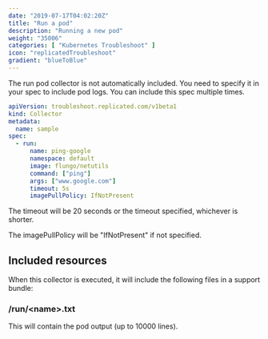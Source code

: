 ```yaml
---
date: "2019-07-17T04:02:20Z"
title: "Run a pod"
description: "Running a new pod"
weight: "35006"
categories: [ "Kubernetes Troubleshoot" ]
icon: "replicatedTroubleshoot"
gradient: "blueToBlue"
---
```


The run pod collector is not automatically included. You need to specify it in your spec to include pod logs. You can include this spec multiple times.


```yaml
apiVersion: troubleshoot.replicated.com/v1beta1
kind: Collector
metadata:
  name: sample
spec:
  - run:
      name: ping-google
      namespace: default
      image: flungo/netutils
      command: ["ping"]
      args: ["www.google.com"]
      timeout: 5s
      imagePullPolicy: IfNotPresent

```

The timeout will be 20 seconds or the timeout specified, whichever is shorter.

The imagePullPolicy will be "IfNotPresent" if not specified.

## Included resources

When this collector is executed, it will include the following files in a support bundle:

### /run/\<name\>.txt
This will contain the pod output (up to 10000 lines).


